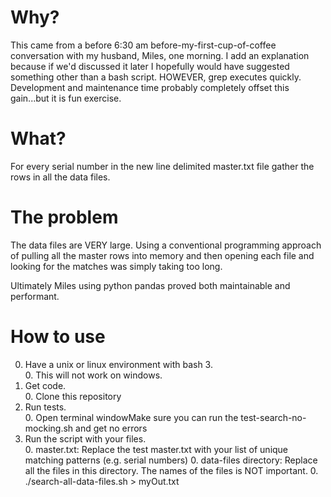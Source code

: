 # Why?
This came from a before 6:30 am before-my-first-cup-of-coffee conversation with my husband, Miles, one morning. I add an explanation because if we'd discussed it later I hopefully would have suggested something other than a bash script. HOWEVER, grep executes quickly. Development and maintenance time probably completely offset this gain...but it is fun exercise.

# What?
For every serial number in the new line delimited master.txt file gather the rows in all the data files.

# The problem
The data files are VERY large. Using a conventional programming approach of pulling all the master rows into memory and then opening each file and looking for the matches was simply taking too long.

Ultimately Miles using python pandas proved both maintainable and performant.

# How to use
0. Have a unix or linux environment with bash 3.   
    0. This will not work on windows.
0. Get code.  
    0. Clone this repository
0. Run tests.   
    0. Open terminal windowMake sure you can run the test-search-no-mocking.sh and get no errors
0. Run the script with your files.   
    0. master.txt: Replace the test master.txt with your list of unique matching patterns (e.g. serial numbers)
    0. data-files directory: Replace all the files in this directory. The names of the files is NOT important.
    0. ./search-all-data-files.sh > myOut.txt